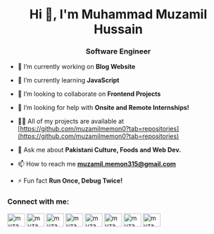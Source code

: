 <h1 align="center">Hi 👋, I'm Muhammad Muzamil Hussain</h1>
<h3 align="center">Software Engineer</h3>


- 🔭 I’m currently working on **Blog Website**

- 🌱 I’m currently learning **JavaScript**

- 👯 I’m looking to collaborate on **Frontend Projects**

- 🤝 I’m looking for help with **Onsite and Remote Internships!**

- 👨‍💻 All of my projects are available at [https://github.com/muzamilmemon0?tab=repositories](https://github.com/muzamilmemon0?tab=repositories)

- 💬 Ask me about **Pakistani Culture, Foods and Web Dev.**

- 📫 How to reach me **muzamil.memon315@gmail.com**

- ⚡ Fun fact **Run Once, Debug Twice!**

<h3 align="left">Connect with me:</h3>
<p align="left">
<a href="https://twitter.com/muzamilmemon0" target="blank"><img align="center" src="https://raw.githubusercontent.com/rahuldkjain/github-profile-readme-generator/master/src/images/icons/Social/twitter.svg" alt="muzamilmemon0" height="30" width="40" /></a>
<a href="https://linkedin.com/in/muzamilmemon0" target="blank"><img align="center" src="https://raw.githubusercontent.com/rahuldkjain/github-profile-readme-generator/master/src/images/icons/Social/linked-in-alt.svg" alt="muzamilmemon0" height="30" width="40" /></a>
<a href="https://fb.com/muzamilmemonhere" target="blank"><img align="center" src="https://raw.githubusercontent.com/rahuldkjain/github-profile-readme-generator/master/src/images/icons/Social/facebook.svg" alt="muzamilmemonhere" height="30" width="40" /></a>
<a href="https://instagram.com/muzamilmemon0" target="blank"><img align="center" src="https://raw.githubusercontent.com/rahuldkjain/github-profile-readme-generator/master/src/images/icons/Social/instagram.svg" alt="muzamilmemon0" height="30" width="40" /></a>
<a href="https://www.hackerrank.com/muzamilmemon0" target="blank"><img align="center" src="https://raw.githubusercontent.com/rahuldkjain/github-profile-readme-generator/master/src/images/icons/Social/hackerrank.svg" alt="muzamilmemon0" height="30" width="40" /></a>
<a href="https://www.leetcode.com/muzamilmemon0" target="blank"><img align="center" src="https://raw.githubusercontent.com/rahuldkjain/github-profile-readme-generator/master/src/images/icons/Social/leet-code.svg" alt="muzamilmemon0" height="30" width="40" /></a>
<a href="https://codepen.io/muzamilmemon0" target="blank"><img align="center" src="https://raw.githubusercontent.com/rahuldkjain/github-profile-readme-generator/master/src/images/icons/Social/codepen.svg" alt="muzamilmemon0" height="30" width="40" /></a>
<a href="https://dev.to/muzamilmemon0" target="blank"><img align="center" src="https://raw.githubusercontent.com/rahuldkjain/github-profile-readme-generator/master/src/images/icons/Social/devto.svg" alt="muzamilmemon0" height="30" width="40" /></a>
</p>




